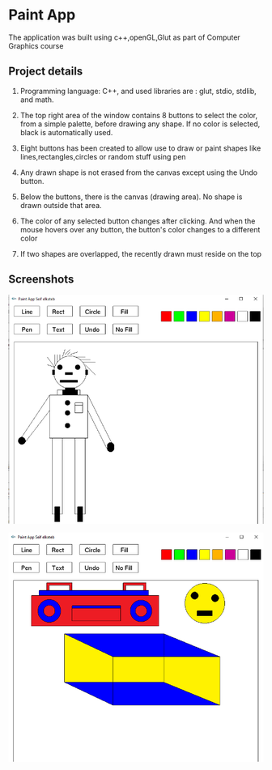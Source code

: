 # Paint App 
The application was built using c++,openGL,Glut as part of Computer Graphics course 

## Project details
1.  Programming language: C++, and used libraries are : glut, stdio, stdlib, and
math.

2. The top right area of the window contains 8 buttons to select the
color, from a simple palette, before drawing any shape. If no color is
selected, black is automatically used.

3. Eight buttons has been created to allow use to draw or  paint shapes like lines,rectangles,circles or random stuff using pen

4. Any drawn shape is not erased from the canvas except using the
Undo button.

5. Below the buttons, there is the canvas (drawing area). No shape
is drawn outside that area.

6. The color of any selected button changes after clicking. And
when the mouse hovers over any button, the button's color changes to a different color
7. If two shapes are overlapped, the recently drawn must reside on the
top

## Screenshots

 ![image info](./Screenshots/2.png)

 ![image info](./Screenshots/1.png)
